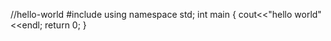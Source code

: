 //hello-world
#include <iostream>
using namespace std;
int main 
{
cout<<"hello world"<<endl;
return 0;
}
